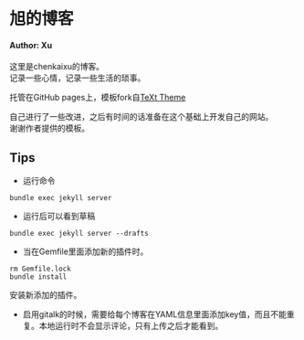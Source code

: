 # 旭的博客

#### Author: Xu
这里是chenkaixu的博客。  
记录一些心情，记录一些生活的琐事。  

托管在GitHub pages上，模板fork自[TeXt Theme](https://tianqi.name/jekyll-TeXt-theme/)

自己进行了一些改进，之后有时间的话准备在这个基础上开发自己的网站。  
谢谢作者提供的模板。

## Tips
- 运行命令
```
bundle exec jekyll server
```

- 运行后可以看到草稿
```
bundle exec jekyll server --drafts
```
- 当在Gemfile里面添加新的插件时。
```
rm Gemfile.lock
bundle install
```
安装新添加的插件。

- 启用gitalk的时候，需要给每个博客在YAML信息里面添加key值，而且不能重复。本地运行时不会显示评论，只有上传之后才能看到。